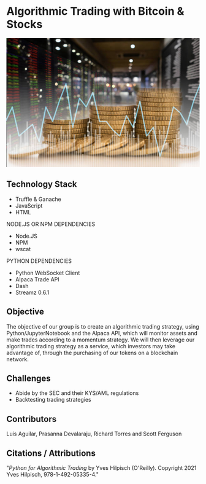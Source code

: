 # Algorithmic Trading with Bitcoin & Stocks

![bitcoinMarket](bitcoinMarket.jpg)

## Technology Stack

* Truffle & Ganache
* JavaScript
* HTML

NODE.JS OR NPM DEPENDENCIES
* Node.JS
* NPM
* wscat

PYTHON DEPENDENCIES
* Python WebSocket Client
* Alpaca Trade API
* Dash
* Streamz 0.6.1

## Objective

 The objective of our group is to create an algorithmic trading strategy, using Python/JupyterNotebook and the Alpaca API, which will monitor assets and make trades according to a momentum strategy. We will then leverage our algorithmic trading strategy as a service, which investors may take advantage of, through the purchasing of our tokens on a blockchain network. 

## Challenges

* Abide by the SEC and their KYS/AML regulations
* Backtesting trading strategies

## Contributors

Luis Aguilar, Prasanna Devalaraju, Richard Torres and Scott Ferguson

## Citations / Attributions

"*Python for Algorithmic Trading* by Yves Hilpisch (O'Reilly). Copyright 2021 Yves Hilpisch, 978-1-492-05335-4."